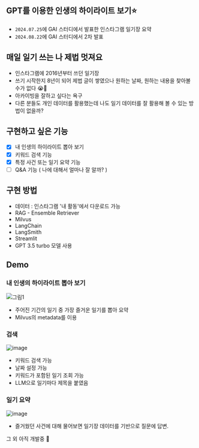 ## GPT를 이용한 인생의 하이라이트 보기⭐️
* `2024.07.25`에 GAI 스터디에서 발표한 인스타그램 일기장 요약
* `2024.08.22`에 GAI 스터디에서 2차 발표


## 매일 일기 쓰는 나 제법 멋져요 
* 인스타그램에 2016년부터 쓰던 일기장
* 쓰기 시작한지 8년이 되어 제법 글이 쌓였으나 원하는 날짜, 원하는 내용을 찾아볼 수가 없다 😭🥹
* 아카이빙을 잘하고 싶다는 욕구
* 다른 분들도 개인 데이터를 활용했는데 나도 일기 데이터를 잘 활용해 볼 수 있는 방법이 없을까?


## 구현하고 싶은 기능 
- [x] 내 인생의 하이라이트 뽑아 보기
- [x] 키워드 검색 기능 
- [x] 특정 사건 또는 일기 요약 기능
- [ ] Q&A 기능 ( 나에 대해서 얼마나 잘 알까? )

## 구현 방법
* 데이터 : 인스타그램 '내 활동'에서 다운로드 가능
* RAG - Ensemble Retriever
* Milvus
* LangChain
* LangSmith
* Streamlit
* GPT 3.5 turbo 모델 사용


## Demo 

### 내 인생의 하이라이트 뽑아 보기
![그림1](https://github.com/user-attachments/assets/674aa7fa-b8fb-4871-a129-312a084af049)
* 주어진 기간의 일기 중 가장 즐거운 일기를 뽑아 요약 
* Milvus의 metadata를 이용


### 검색
![image](https://github.com/user-attachments/assets/46e32d49-1388-44b0-ab31-bd55ad46318d)
* 키워드 검색 가능
* 날짜 설정 가능
* 키워드가 포함된 일기 조회 가능
* LLM으로 일기마다 제목을 붙였음

### 일기 요약 
![image](https://github.com/user-attachments/assets/2ef9be68-d7fe-4c7b-8888-cee4615ac238)
* 즐거웠던 사건에 대해 물어보면 일기장 데이터를 기반으로 질문에 답변.


그 외 아직 개발중 🤗
